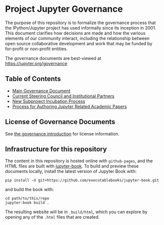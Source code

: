 # Project Jupyter Governance

The purpose of this repository is to formalize the governance process that the IPython/Jupyter project has used informally since its inception in 2001. This document clarifies how decisions are made and how the various elements of our community interact, including the relationship between open source collaborative development and work that may be funded by for-profit or non-profit entities.

The governance documents are best-viewed at https://jupyter.org/governance

## Table of Contents

* [Main Governance Document](governance.md)
* [Current Steering Council and Institutional Partners](people.md)
* [New Subproject Incubation Process](newsubprojects.md)
* [Process for Authoring Jupyter Related Academic Papers](papers.md)

## License of Governance Documents

See [the governance introduction](intro.md) for license information.

## Infrastructure for this repository

The content in this repository is hosted online with `github-pages`, and the HTML
files are built with [jupyter-book](https://jupyterbook.org). To build and preview
these documents locally, install the latest version of Jupyter Book with:

```
pip install -U git+https://github.com/executablebooks/jupyter-book.git
```

and build the book with:

```
cd path/to/this/repo
jupyter-book build .
```

The resulting website will be in `_build/html`, which you can explore by opening
any of the `.html` files that are created.
